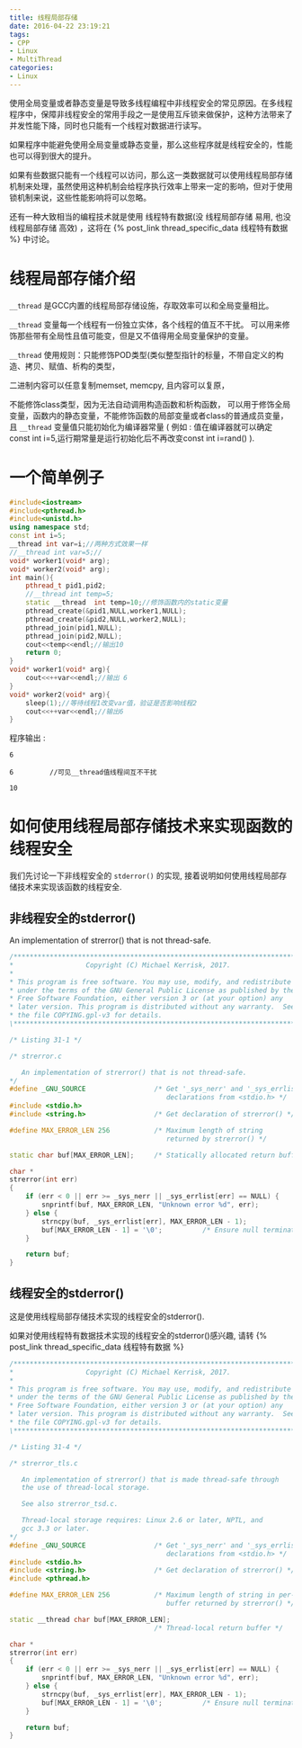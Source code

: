 ```yaml
---
title: 线程局部存储
date: 2016-04-22 23:19:21
tags:
- CPP
- Linux
- MultiThread
categories:
- Linux
---
```




使用全局变量或者静态变量是导致多线程编程中非线程安全的常见原因。在多线程程序中，保障非线程安全的常用手段之一是使用互斥锁来做保护，这种方法带来了并发性能下降，同时也只能有一个线程对数据进行读写。

如果程序中能避免使用全局变量或静态变量，那么这些程序就是线程安全的，性能也可以得到很大的提升。

如果有些数据只能有一个线程可以访问，那么这一类数据就可以使用线程局部存储机制来处理，虽然使用这种机制会给程序执行效率上带来一定的影响，但对于使用锁机制来说，这些性能影响将可以忽略。


还有一种大致相当的编程技术就是使用 线程特有数据(没 线程局部存储 易用, 也没 线程局部存储 高效) ，这将在 {% post_link thread_specific_data 线程特有数据 %} 中讨论。


# 线程局部存储介绍

`__thread` 是GCC内置的线程局部存储设施，存取效率可以和全局变量相比。

`__thread` 变量每一个线程有一份独立实体，各个线程的值互不干扰。
可以用来修饰那些带有全局性且值可能变，但是又不值得用全局变量保护的变量。

`__thread` 使用规则：只能修饰POD类型(类似整型指针的标量，不带自定义的构造、拷贝、赋值、析构的类型，

二进制内容可以任意复制memset, memcpy, 且内容可以复原，

不能修饰class类型，因为无法自动调用构造函数和析构函数，
可以用于修饰全局变量，函数内的静态变量，不能修饰函数的局部变量或者class的普通成员变量，
且 `__thread` 变量值只能初始化为编译器常量
( 例如 : 值在编译器就可以确定const int i=5,运行期常量是运行初始化后不再改变const int i=rand() ).

# 一个简单例子

``` c++
#include<iostream>
#include<pthread.h>
#include<unistd.h>
using namespace std;
const int i=5;
__thread int var=i;//两种方式效果一样
//__thread int var=5;//
void* worker1(void* arg);
void* worker2(void* arg);
int main(){
    pthread_t pid1,pid2;
    //__thread int temp=5;
    static __thread  int temp=10;//修饰函数内的static变量
    pthread_create(&pid1,NULL,worker1,NULL);
    pthread_create(&pid2,NULL,worker2,NULL);
    pthread_join(pid1,NULL);
    pthread_join(pid2,NULL);
    cout<<temp<<endl;//输出10
    return 0;
}
void* worker1(void* arg){
    cout<<++var<<endl;//输出 6
}
void* worker2(void* arg){
    sleep(1);//等待线程1改变var值，验证是否影响线程2
    cout<<++var<<endl;//输出6
}
```

程序输出 :

	6

	6         //可见__thread值线程间互不干扰

	10


# 如何使用线程局部存储技术来实现函数的线程安全

我们先讨论一下非线程安全的 `stderror()` 的实现, 接着说明如何使用线程局部存储技术来实现该函数的线程安全.

## 非线程安全的stderror()

An implementation of strerror() that is not thread-safe.

``` c++
/*************************************************************************\
*                  Copyright (C) Michael Kerrisk, 2017.                   *
*                                                                         *
* This program is free software. You may use, modify, and redistribute it *
* under the terms of the GNU General Public License as published by the   *
* Free Software Foundation, either version 3 or (at your option) any      *
* later version. This program is distributed without any warranty.  See   *
* the file COPYING.gpl-v3 for details.                                    *
\*************************************************************************/

/* Listing 31-1 */

/* strerror.c

   An implementation of strerror() that is not thread-safe.
*/
#define _GNU_SOURCE                 /* Get '_sys_nerr' and '_sys_errlist'
                                       declarations from <stdio.h> */
#include <stdio.h>
#include <string.h>                 /* Get declaration of strerror() */

#define MAX_ERROR_LEN 256           /* Maximum length of string
                                       returned by strerror() */

static char buf[MAX_ERROR_LEN];     /* Statically allocated return buffer */

char *
strerror(int err)
{
    if (err < 0 || err >= _sys_nerr || _sys_errlist[err] == NULL) {
        snprintf(buf, MAX_ERROR_LEN, "Unknown error %d", err);
    } else {
        strncpy(buf, _sys_errlist[err], MAX_ERROR_LEN - 1);
        buf[MAX_ERROR_LEN - 1] = '\0';          /* Ensure null termination */
    }

    return buf;
}
```

## 线程安全的stderror()

这是使用线程局部存储技术实现的线程安全的stderror().

如果对使用线程特有数据技术实现的线程安全的stderror()感兴趣, 
请转 {% post_link thread_specific_data 线程特有数据 %}

``` c++
/*************************************************************************\
*                  Copyright (C) Michael Kerrisk, 2017.                   *
*                                                                         *
* This program is free software. You may use, modify, and redistribute it *
* under the terms of the GNU General Public License as published by the   *
* Free Software Foundation, either version 3 or (at your option) any      *
* later version. This program is distributed without any warranty.  See   *
* the file COPYING.gpl-v3 for details.                                    *
\*************************************************************************/

/* Listing 31-4 */

/* strerror_tls.c

   An implementation of strerror() that is made thread-safe through
   the use of thread-local storage.

   See also strerror_tsd.c.

   Thread-local storage requires: Linux 2.6 or later, NPTL, and
   gcc 3.3 or later.
*/
#define _GNU_SOURCE                 /* Get '_sys_nerr' and '_sys_errlist'
                                       declarations from <stdio.h> */
#include <stdio.h>
#include <string.h>                 /* Get declaration of strerror() */
#include <pthread.h>

#define MAX_ERROR_LEN 256           /* Maximum length of string in per-thread
                                       buffer returned by strerror() */

static __thread char buf[MAX_ERROR_LEN];
                                    /* Thread-local return buffer */

char *
strerror(int err)
{
    if (err < 0 || err >= _sys_nerr || _sys_errlist[err] == NULL) {
        snprintf(buf, MAX_ERROR_LEN, "Unknown error %d", err);
    } else {
        strncpy(buf, _sys_errlist[err], MAX_ERROR_LEN - 1);
        buf[MAX_ERROR_LEN - 1] = '\0';          /* Ensure null termination */
    }

    return buf;
}
```